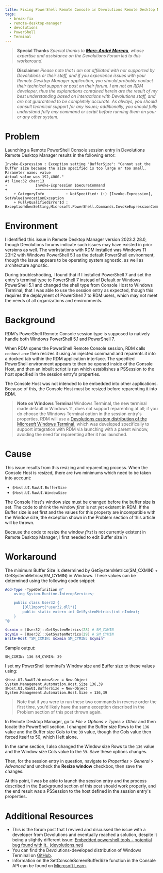 ```yaml
---
title: Fixing PowerShell Remote Console in Devolutions Remote Desktop Manager
tags:
  - break-fix
  - remote-desktop-manager
  - devolutions
  - PowerShell
  - Terminal
---
```

> **Special Thanks**
> *Special thanks to [**Marc-André Moreau**](https://forum.devolutions.net/users/25115/mamoreau), whose expertise and assistance on the Devolutions Forum led to this workaround.*

> **Disclaimer**
> *Please note that I am not affiliated with nor supported by Devolutions or their staff, and if you experience issues with your Remote Desktop Manager application, you should probably contact their technical support or post on their forum. I am not an RDM developer, thus the explanations contained herein are the result of my best understanding based on interactions with Devolutions staff, and are not guaranteed to be completely accurate. As always, you should consult technical support for any issues; additionally, you should fully understand fully any command or script before running them on your or any other system.*

# Problem
Launching a Remote PowerShell Console session entry in Devolutions Remote Desktop Manager results in the following error:

```output
Invoke-Expression : Exception setting "BufferSize": "Cannot set the buffer size because the size specified is too large or too small.
Parameter name: value
Actual value was 192,4000."
At line:32 char:13
+             Invoke-Expression $SecureCommand
+             ~~~~~~~~~~~~~~~~~~~~~~~~~~~~~~~~
    + CategoryInfo          : NotSpecified: (:) [Invoke-Expression], SetValueInvocationException
    + FullyQualifiedErrorId : ExceptionWhenSetting,Microsoft.PowerShell.Commands.InvokeExpressionCommand
```

# Environment
I identified this issue in Remote Desktop Manager version 2023.2.28.0, though Devolutions forums indicate such issues may have existed in prior versions as well. The workstations with RDM installed was Windows 11 23H2 with Windows PowerShell 5.1 as the default PowerShell environment, though the issue appears to be operating system agnostic, as well as architecture agnostic.

During troubleshooting, I found that if I installed PowerShell 7 and set the entry's terminal type to PowerShell 7 instead of Default or Windows PowerShell 5.1 and changed the shell type from Console Host to Windows Terminal, that I was able to use the session entry as expected, though this requires the deployment of PowerShell 7 to RDM users, which may not meet the needs of all organizations and environments.

# Background
RDM's PowerShell Remote Console session type is supposed to natively handle both Windows PowerShell 5.1 and PowerShell 7.

When RDM opens the PowerShell Remote Console session, RDM calls `conhost.exe` then resizes it using an injected command and reparents it into a docked tab within the RDM application interface. The specified PowerShell environment appears to then be opened inside of the Console Host, and then an inbuilt script is run which establishes a PSSession to the host specified in the session entry's properties.

The Console Host was not intended to be embedded into other applications. Because of this, the Console Host must be resized before reparenting it into RDM. 

> **Note on Windows Terminal**
> Windows Terminal, the new terminal made default in Windows 11, does not support reparenting at all; if you do choose the Windows Terminal option in the session entry's properties, RDM will use a [Devolutions custom distribution of the Microsoft Windows Terminal](https://github.com/Devolutions/wt-distro), which was developed specifically to support integration with RDM via launching with a parent window, avoiding the need for reparenting after it has launched.

# Cause
This issue results from this resizing and reparenting process. When the Console Host is resized, there are two minimums which need to be taken into account:
- `$Host.UI.RawUI.BufferSize`
- `$Host.UI.RawUI.WindowSize`

The Console Host's window size must be changed before the buffer size is set. The code to shrink the window *first* is not yet existent in RDM. If the Buffer size is set first and the values for this property are incompatible with the Window size, the exception shown in the Problem section of this article will be thrown.

Because the code to resize the window *first* is not currently existent in Remote Desktop Manager, I first needed to edit Buffer size in

# Workaround
The minimum Buffer Size is determined by GetSystemMetrics(SM_CXMIN) + GetSystemMetrics(SM_CYMIN) in Windows. These values can be determined using the following code snippet:

```PowerShell
Add-Type -TypeDefinition @"
    using System.Runtime.InteropServices;

    public class User32 {
        [DllImport("user32.dll")]
        public static extern int GetSystemMetrics(int nIndex);
    }
"@

$cxmin = [User32]::GetSystemMetrics(28) # SM_CXMIN
$cymin = [User32]::GetSystemMetrics(29) # SM_CYMIN
Write-Host "SM_CXMIN: $cxmin SM_CYMIN: $cymin"
```

Sample output:
```output
SM_CXMIN: 136 SM_CYMIN: 39
```

I set my PowerShell terminal's Window size and Buffer size to these values using:
```
$Host.UI.RawUI.WindowSize = New-Object System.Management.Automation.Host.Size 136,39
$Host.UI.RawUI.BufferSize = New-Object System.Management.Automation.Host.Size = 136,39
```

> Note that if you were to run these two commands in reverse order the first time, you'd likely have the same exception described in the Problem section of this post thrown again.

In Remote Desktop Manager, go to *File > Options > Types > Other* and then locate the PowerShell section. I changed the Buffer size Rows to the `136` value and the Buffer size Cols to the `39` value, though the Cols value then forced itself to 50, which I left alone.

In the same section, I also changed the Window size Rows to the `136` value and the Window size Cols value to the `39`. Save these options changes.

Then, for the session entry in question, navigate to *Properties > General > Advanced* and uncheck the **Resize window** checkbox, then save the changes.

At this point, I was be able to launch the session entry and the process described in the Background section of this post should work properly, and the end result was a PSSession to the host defined in the session entry's properties.

# Additional Resources
- This is the forum post that I revived and discussed the issue with a developer from Devolutions and eventually reached a solution, despite it being a slightly different issue: [Embedded powershell tools - potential bug found with it.. (devolutions.net)](https://forum.devolutions.net/topics/31127/embedded-powershell-tools--potential-bug-found-with-it)
- You can find the Devolutions-developed distribution of Windows Terminal on [GitHub](https://github.com/Devolutions/wt-distro).
- Information on the SetConsoleScreenBufferSize function in the Console API can be found on [Microsoft Learn](https://learn.microsoft.com/en-us/windows/console/setconsolescreenbuffersize).